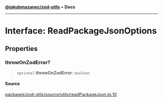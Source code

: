 [**@jakubmazanec/zod-utils**](../README.md) • **Docs**

---

# Interface: ReadPackageJsonOptions

## Properties

### throwOnZodError?

> `optional` **throwOnZodError**: `boolean`

#### Source

[packages/zod-utils/source/utils/readPackageJson.ts:10](https://github.com/jakubmazanec/tools/blob/2f8bfe433bf76006231c1e3b5197238029672b8c/packages/zod-utils/source/utils/readPackageJson.ts#L10)
